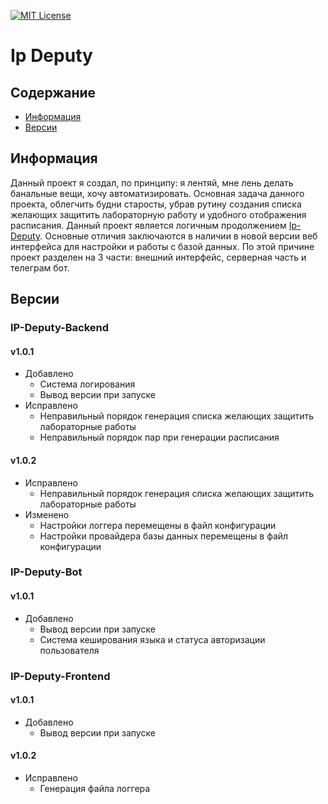 [![MIT License](https://img.shields.io/github/license/Navatusein/Silero-TTS-Service.svg?style=for-the-badge)](https://github.com/Navatusein/Silero-TTS-Service/blob/Main/LICENSE)

# Ip Deputy

## Содержание
- [Информация](#information)
- [Версии](#versions)

<a id="information"></a>
## Информация

Данный проект я создал, по принципу: я лентяй, мне лень делать банальные вещи, хочу автоматизировать. 
Основная задача данного проекта, облегчить будни старосты, убрав рутину создания списка желающих защитить 
лабораторную работу и удобного отображения расписания. Данный проект является логичным продолжением 
[Ip-Deputy](https://github.com/Navatusein/Ip-Deputy). Основные отличия заключаются в наличии в новой версии
веб интерфейса для настройки и работы с базой данных. По этой причине проект разделен на 3 части: внешний интерфейс,
серверная часть и телеграм бот.

<a id="versions"></a>
## Версии

### IP-Deputy-Backend
#### v1.0.1
- Добавлено
  - Система логирования
  - Вывод версии при запуске
- Исправлено
  - Неправильный порядок генерация списка желающих защитить лабораторные работы
  - Неправильный порядок пар при генерации расписания

#### v1.0.2
- Исправлено
  - Неправильный порядок генерация списка желающих защитить лабораторные работы
- Изменено
  - Настройки логгера перемещены в файл конфигурации
  - Настройки провайдера базы данных перемещены в файл конфигурации

### IP-Deputy-Bot
#### v1.0.1
- Добавлено
  - Вывод версии при запуске
  - Система кеширования языка и статуса авторизации пользователя

### IP-Deputy-Frontend
#### v1.0.1
- Добавлено
  - Вывод версии при запуске
#### v1.0.2
- Исправлено
  - Генерация файла логгера
